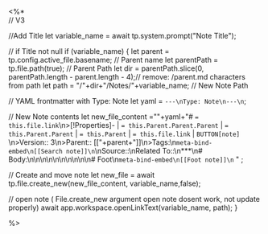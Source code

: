 <%*  
// V3

//Add Title
let variable_name = await tp.system.prompt("Note Title");  

// if Title not null
if (variable_name) {
  let parent = tp.config.active_file.basename; // Parent name
  let parentPath = tp.file.path(true); // Parent Path
  let dir = parentPath.slice(0, parentPath.length - parent.length - 4);// remove: /parent.md characters from path
  let path = "/"+dir+"/Notes/"+variable_name; // New Note Path
 
// YAML frontmatter with Type: Note 
  let yaml = `---\nType: Note\n---\n`;
  
// New Note contents
  let new_file_content =""+yaml+"# `= this.file.link`\n>[!Properties]- |  `= this.Parent.Parent.Parent` | `= this.Parent.Parent` | `= this.Parent` | `= this.file.link` | `BUTTON[note]` \n>Version:: 3\n>Parent:: [["+parent+"]]\n>Tags:\n```meta-bind-embed\n[[Search note]]\n```\nSource::\nRelated To::\n***\n# Body:\n\n\n\n\n\n\n\n\n\n# Foot\n```meta-bind-embed\n[[Foot note]]\n``` " ;

 // Create and move note
  let new_file = await tp.file.create_new(new_file_content, variable_name,false);
 
// open note ( File.create_new argument open note dosent work, not update properly)
  await app.workspace.openLinkText(variable_name, path);
  }



%>